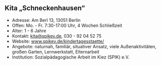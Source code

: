 ## Kita „Schneckenhausen“

- Adresse:      Am Berl 13, 13051 Berlin
- Offen:        Mo. - Fr. 7:30-17:00 Uhr, 4 Wochen Schließzeit
- Alter:        1 - 6 Jahre
- Kontakt:      kita@spikev.de, 030 - 92 04 52 75
- Website:      www.spikev.de/kindertagesstaette/
- Angebote:     naturnah, familiär, situativer Ansatz, viele Außenaktivitäten, großen Garten, Lernwerkstatt, Elternarbeit
- Institution:  Sozialpädagogische Arbeit im Kiez (SPIK) e.V.
